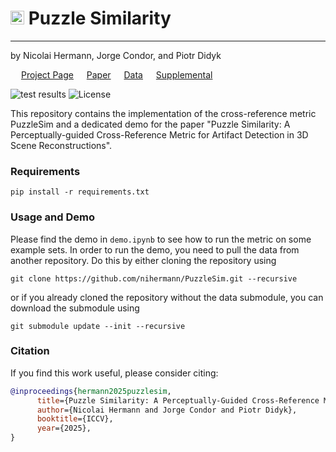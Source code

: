 # <img src="https://www.svgrepo.com/show/510149/puzzle-piece.svg" width="22"/> Puzzle Similarity

-----
by Nicolai Hermann, Jorge Condor, and Piotr Didyk  

<p align="left">
  <link rel="stylesheet" href="https://cdnjs.cloudflare.com/ajax/libs/font-awesome/6.7.2/css/all.min.css">
  <img src="https://raw.githubusercontent.com/FortAwesome/Font-Awesome/6.x/svgs/solid/cube.svg" width=13 height=13> <a target="_blank" href="https://nihermann.github.io/puzzlesim/index.html">Project Page</a>
  <img src="https://raw.githubusercontent.com/FortAwesome/Font-Awesome/6.x/svgs/solid/file-pdf.svg" width=13 height=13> <a target="_blank" href="https://arxiv.org/abs/2411.17489">Paper</a>
  <img src="https://raw.githubusercontent.com/FortAwesome/Font-Awesome/6.x/svgs/solid/database.svg" width=13 height=13> <a target="_blank" href="https://huggingface.co/datasets/nihermann/annotated-3DGS-artifacts">Data</a>
  <img src="https://raw.githubusercontent.com/FortAwesome/Font-Awesome/6.x/svgs/solid/file-circle-plus.svg" width=13 height=13> <a target="_blank" href="puzzlesim/data/Puzzle_Similarity_Supplemental.pdf">Supplemental</a>
</p>
<p align="left">
  <img src="https://github.com/nihermann/PuzzleSim/actions/workflows/tests.yml/badge.svg" alt="test results">
  <img src="https://img.shields.io/badge/license-Apache 2.0-green" alt="License">
</p>

This repository contains the implementation of the cross-reference metric PuzzleSim and a dedicated demo for the paper "Puzzle Similarity: A Perceptually-guided Cross-Reference Metric for Artifact Detection in 3D Scene Reconstructions".

### Requirements
```shell
pip install -r requirements.txt
```
### Usage and Demo
Please find the demo in `demo.ipynb` to see how to run the metric on some example sets. In order to run the demo, you need to pull the data from another repository. Do this by either cloning the repository using
```shell
git clone https://github.com/nihermann/PuzzleSim.git --recursive
```
or if you already cloned the repository without the data submodule, you can download the submodule using
```shell
git submodule update --init --recursive
```

### Citation
If you find this work useful, please consider citing:
```bibtex
@inproceedings{hermann2025puzzlesim,
      title={Puzzle Similarity: A Perceptually-Guided Cross-Reference Metric for Artifact Detection in 3D Scene Reconstructions},
      author={Nicolai Hermann and Jorge Condor and Piotr Didyk},
      booktitle={ICCV},
      year={2025},
}
```
